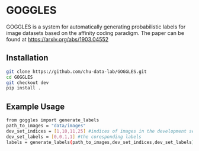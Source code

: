 # GOGGLES

GOGGLES is a system for automatically generating probabilistic labels for image datasets based on the affinity coding paradigm. The paper can be found at https://arxiv.org/abs/1903.04552

## Installation

```bash
git clone https://github.com/chu-data-lab/GOGGLES.git
cd GOGGLES
git checkout dev
pip install .
```

## Example Usage
```bash
from goggles import generate_labels
path_to_images = "data/images"
dev_set_indices = [1,10,11,25] #indices of images in the development set
dev_set_labels = [0,0,1,1] #the coresponding labels 
labels = generate_labels(path_to_images,dev_set_indices,dev_set_labels)
```

